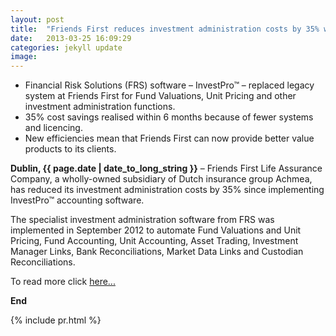 ```yaml
---
layout: post
title:  "Friends First reduces investment administration costs by 35% within 6 months thanks to Financial Risk Solutions (FRS) software"
date:   2013-03-25 16:09:29
categories: jekyll update
image: 
---
```


- Financial Risk Solutions (FRS) software – InvestPro™ – replaced legacy system at Friends First for Fund Valuations, Unit Pricing and other investment administration functions.
- 35% cost savings realised within 6 months because of fewer systems and licencing.
- New efficiencies mean that Friends First can now provide better value products to its clients.


**Dublin, {{ page.date | date_to_long_string }}** – Friends First Life Assurance Company, a wholly-owned subsidiary of Dutch insurance group Achmea, has reduced its investment administration costs by 35% since implementing InvestPro™ accounting software.

The specialist investment administration software from FRS was implemented in September 2012 to automate Fund Valuations and Unit Pricing, Fund Accounting, Unit Accounting, Asset Trading, Investment Manager Links, Bank Reconciliations, Market Data Links and Custodian Reconciliations.

To read more click [here...](http://www.actuarialpost.co.uk/article/friends-first-reduces-investment-administration-costs-by-35---4558.htm)

**End**


{% include pr.html %}